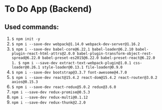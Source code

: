 # To Do App (Backend)

## Used commands:

1. `$ npm init -y`
1. `$ npm i --save-dev webpack@1.14.0 webpack-dev-server@1.16.2`
1. `$ npm i --save-dev babel-core@6.22.1 babel-loader@6.2.10 babel-plugin-react-html-attrs@2.0.0 babel-plugin-transform-object-rest-spread@6.22.0 babel-preset-es2015@6.22.0 babel-preset-react@6.22.0`
`1. $ npm i --save-dev extract-text-webpack-plugin@1.0.1 css-loader@0.26.1 style-loader@0.13.1 file-loader@0.9.0`
1. `$ npm i --save-dev bootstrap@3.3.7 font-awesome@4.7.0`
1. `$ npm i --save-dev react@15.4.2 react-dom@15.4.2 react-router@3.0.2 axios@0.15.3`
1. `$ npm i --save-dev react-redux@5.0.2 redux@3.6.0`
1. `npm i --save-dev redux-promise@0.5.3`
1. `npm i --save-dev redux-multi@0.1.12`
1. `npm i --save-dev redux-thunk@2.2.0`